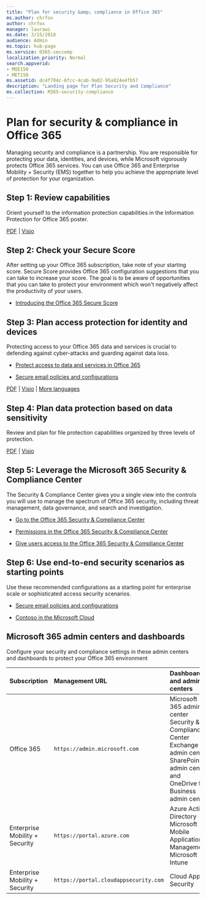```yaml
---
title: "Plan for security &amp; compliance in Office 365"
ms.author: chrfox
author: chrfox
manager: laurawi
ms.date: 3/15/2018
audience: Admin
ms.topic: hub-page
ms.service: O365-seccomp
localization_priority: Normal
search.appverid: 
- MOE150
- MET150
ms.assetid: dc4f704c-6fcc-4cab-9a02-95a824e4fb57
description: "Landing page for Plan Security and Compliance"
ms.collection: M365-security-compliance 
---
```


# Plan for security &amp; compliance in Office 365

Managing security and compliance is a partnership. You are responsible for protecting your data, identities, and devices, while Microsoft vigorously protects Office 365 services. You can use Office 365 and Enterprise Mobility + Security (EMS) together to help you achieve the appropriate level of protection for your organization.
  
## Step 1: Review capabilities

Orient yourself to the information protection capabilities in the Information Protection for Office 365 poster. 
  
[PDF](https://download.microsoft.com/download/2/3/D/23D91386-8349-4F7A-9470-FD5AED861F16/MSFT_cloud_architecture_informationprotection.pdf) | [Visio](https://download.microsoft.com/download/2/3/D/23D91386-8349-4F7A-9470-FD5AED861F16/MSFT_cloud_architecture_informationprotection.vsd)
  
## Step 2: Check your Secure Score

After setting up your Office 365 subscription, take note of your starting score. Secure Score provides Office 365 configuration suggestions that you can take to increase your score. The goal is to be aware of opportunities that you can take to protect your environment which won't negatively affect the productivity of your users.
  
- [Introducing the Office 365 Secure Score](microsoft-secure-score.md)
    
## Step 3: Plan access protection for identity and devices

Protecting access to your Office 365 data and services is crucial to defending against cyber-attacks and guarding against data loss.
  
- [Protect access to data and services in Office 365](protect-access-to-data-and-services.md)
    
- [Secure email policies and configurations](https://docs.microsoft.com/microsoft-365/enterprise/secure-email-recommended-policies)
    
[PDF](https://go.microsoft.com/fwlink/p/?linkid=841656) | [Visio](https://go.microsoft.com/fwlink/p/?linkid=841657) | [More languages](https://www.microsoft.com/download/details.aspx?id=55032)
  
## Step 4: Plan data protection based on data sensitivity

Review and plan for file protection capabilities organized by three levels of protection.
  
[PDF](http://download.microsoft.com/download/7/8/9/789645A5-BD10-4541-BC33-F8D1EFF5E911/MSFT_cloud_architecture_O365%20file%20protection.pdf) | [Visio](http://download.microsoft.com/download/7/8/9/789645A5-BD10-4541-BC33-F8D1EFF5E911/MSFT_cloud_architecture_O365%20file%20protection.vsdx)
  
## Step 5: Leverage the Microsoft 365 Security &amp; Compliance Center

The Security &amp; Compliance Center gives you a single view into the controls you will use to manage the spectrum of Office 365 security, including threat management, data governance, and search and investigation. 
  
- [Go to the Office 365 Security &amp; Compliance Center](go-to-the-securitycompliance-center.md)
    
- [Permissions in the Office 365 Security &amp; Compliance Center](permissions-in-the-security-and-compliance-center.md)
    
- [Give users access to the Office 365 Security &amp; Compliance Center](grant-access-to-the-security-and-compliance-center.md)
    
## Step 6: Use end-to-end security scenarios as starting points

Use these recommended configurations as a starting point for enterprise scale or sophisticated access security scenarios.
  
- [Secure email policies and configurations](https://docs.microsoft.com/microsoft-365/enterprise/secure-email-recommended-policies)
    
- [Contoso in the Microsoft Cloud](http://aka.ms/cloudarchcontoso)
    
## Microsoft 365 admin centers and dashboards

Configure your security and compliance settings in these admin centers and dashboards to protect your Office 365 environment
  
|**Subscription**|**Management URL**|**Dashboards and admin centers**|
|:-----|:-----|:-----|
|Office 365  <br/> |`https://admin.microsoft.com`  <br/> | Microsoft 365 admin center  <br/>  Security &amp; Compliance Center  <br/>  Exchange admin center  <br/>  SharePoint admin center and OneDrive for Business admin center  <br/> |
|Enterprise Mobility + Security  <br/> |`https://portal.azure.com`  <br/> | Azure Active Directory  <br/>  Microsoft Mobile Application Management  <br/>  Microsoft Intune  <br/> |
|Enterprise Mobility + Security  <br/> |`https://portal.cloudappsecurity.com`  <br/> | Cloud App Security  <br/> |
   

